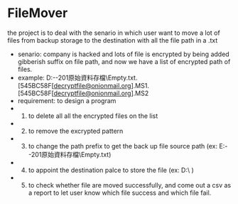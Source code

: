 # FileMover
the project is to deal with the senario in which user want to move a lot of files from backup storage to the destination with all the file path in a .txt 

* senario: company is hacked and lots of  file is encrypted by being added gibberish suffix on file path, and now we have a list of encrypted path of files.
* example: D:\--201原始資料存檔\Empty.txt.[545BC58F[decryptfile@onionmail.org].MS1.[545BC58F[decryptfile@onionmail.org].MS2
* requirement: to design a program 
* 1. to delete all all the encrypted files on the list 
* 2. to remove the excrypted pattern 
* 3. to change the path prefix to get the back up file source path (ex: E:\--201原始資料存檔\Empty.txt)
* 4. to appoint the destination palce to store the file (ex: D:\\ )
* 5. to check whether file are moved successfully, and  come out a csv as a report to let user know  which file success and which file fail. 
